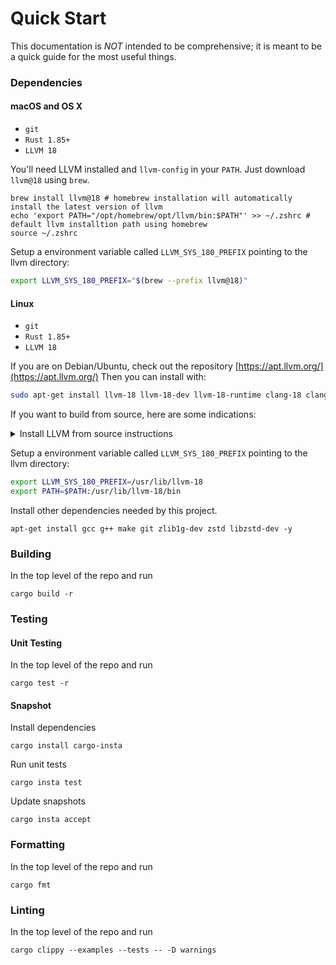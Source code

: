 # Quick Start

This documentation is _NOT_ intended to be comprehensive; it is meant to be a quick guide for the most useful things.

### Dependencies

#### macOS and OS X

- `git`
- `Rust 1.85+`
- `LLVM 18`

You'll need LLVM installed and `llvm-config` in your `PATH`. Just download `llvm@18` using `brew`.

```shell
brew install llvm@18 # homebrew installation will automatically install the latest version of llvm
echo 'export PATH="/opt/homebrew/opt/llvm/bin:$PATH"' >> ~/.zshrc # default llvm installtion path using homebrew
source ~/.zshrc
```

Setup a environment variable called `LLVM_SYS_180_PREFIX` pointing to the llvm directory:

```bash
export LLVM_SYS_180_PREFIX="$(brew --prefix llvm@18)"
```

#### Linux

- `git`
- `Rust 1.85+`
- `LLVM 18`

If you are on Debian/Ubuntu, check out the repository [https://apt.llvm.org/](https://apt.llvm.org/) Then you can install with:

```bash
sudo apt-get install llvm-18 llvm-18-dev llvm-18-runtime clang-18 clang-tools-18 lld-18 libpolly-18-dev
```

If you want to build from source, here are some indications:

<details><summary>Install LLVM from source instructions</summary>

```bash
wget https://github.com/llvm/llvm-project/releases/download/llvmorg-18.1.8/llvm-project-18.1.8.src.tar.xz
tar xf llvm-project-18.1.8.src.tar.xz

cd llvm-project-18.1.8.src
mkdir build
cd build

# The following cmake command configures the build to be installed to /opt/llvm-18
cmake -G "Unix Makefiles" ../llvm \
   -DLLVM_ENABLE_PROJECTS="llvm" \
   -DLLVM_BUILD_EXAMPLES=OFF \
   -DLLVM_TARGETS_TO_BUILD="Native" \
   -DCMAKE_INSTALL_PREFIX=/opt/llvm-18 \
   -DCMAKE_BUILD_TYPE=RelWithDebInfo \
   -DLLVM_PARALLEL_LINK_JOBS=4 \
   -DLLVM_ENABLE_BINDINGS=OFF \
   -DCMAKE_C_COMPILER=clang -DCMAKE_CXX_COMPILER=clang++ -DLLVM_ENABLE_LLD=ON \
   -DLLVM_ENABLE_ASSERTIONS=OFF

make -j4
```

</details>

Setup a environment variable called `LLVM_SYS_180_PREFIX` pointing to the llvm directory:

```bash
export LLVM_SYS_180_PREFIX=/usr/lib/llvm-18
export PATH=$PATH:/usr/lib/llvm-18/bin
```

Install other dependencies needed by this project.

```shell
apt-get install gcc g++ make git zlib1g-dev zstd libzstd-dev -y
```

### Building

In the top level of the repo and run

```shell
cargo build -r
```

### Testing

#### Unit Testing

In the top level of the repo and run

```shell
cargo test -r
```

#### Snapshot

Install dependencies

```shell
cargo install cargo-insta
```

Run unit tests

```shell
cargo insta test
```

Update snapshots

```shell
cargo insta accept
```

### Formatting

In the top level of the repo and run

```shell
cargo fmt
```

### Linting

In the top level of the repo and run

```shell
cargo clippy --examples --tests -- -D warnings
```
